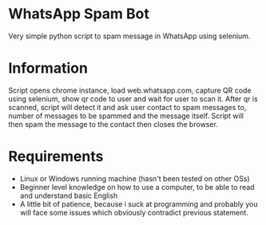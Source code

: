 # WhatsApp Spam Bot
Very simple python script to spam message in WhatsApp using selenium. 

# Information
Script opens chrome instance, load web.whatsapp.com, capture QR code using selenium, show qr code to user and wait for user to scan it. After qr is scanned, script will detect it and ask user contact to spam messages to, number of messages to be spammed and the message itself. Script will then spam the message to the contact then closes the browser.

# Requirements
- Linux or Windows running machine (hasn't been tested on other OSs)
- Beginner level knowledge on how to use a computer, to be able to read and understand basic English
- A little bit of patience, because i suck at programming and probably you will face some issues which obviously contradict previous statement.